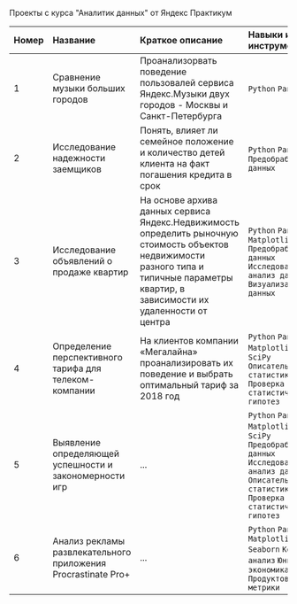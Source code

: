 Проекты с курса "Аналитик данных" от Яндекс Практикум

| Номер | Название | Краткое описание | Навыки и инструменты |
| :--- | :--- | :--- | :--- |
| 1 | Сравнение музыки больших городов | Проанализорвать поведение пользовалей сервиса Яндекс.Музыки двух городов - Москвы и Санкт-Петербурга | `Python` `Pandas` |
| 2 | Исследование надежности заемщиков | Понять, влияет ли семейное положение и количество детей клиента на факт погашения кредита в срок | `Python` `Pandas` `Предобработка данных ` |
| 3 | Исследование объявлений о продаже квартир | На основе архива данных сервиса Яндекс.Недвижимость определить рыночную стоимость объектов недвижимости разного типа и типичные параметры квартир, в зависимости их удаленности от центра | `Python` `Pandas` `Matplotlib` `Предобработка данных` `Исследовательский анализ данных` `Визуализация данных`|
| 4 | Определение перспективного тарифа для телеком-компании | На клиентов компании «Мегалайна» проанализировать их поведение и выбрать оптимальный тариф за 2018 год | `Python` `Pandas` `Matplotlib` `NumPy` `SciPy` `Описательная статистика` `Проверка статистических гипотез` |
| 5 | Выявление определяющей успешности и закономерности игр | ... | `Python` `Pandas` `Matplotlib` `NumPy` `SciPy` `Предобработка данных` `Исследовательский анализ данных`  `Описательная статистика` `Проверка статистических гипотез` |
| 6 | Анализ рекламы развлекательного приложения Procrastinate Pro+ | ... | `Python` `Pandas` `Matplotlib` `Seaborn` `Когортный анализ` `Юнит-экономика` `Продуктовые метрики` |

